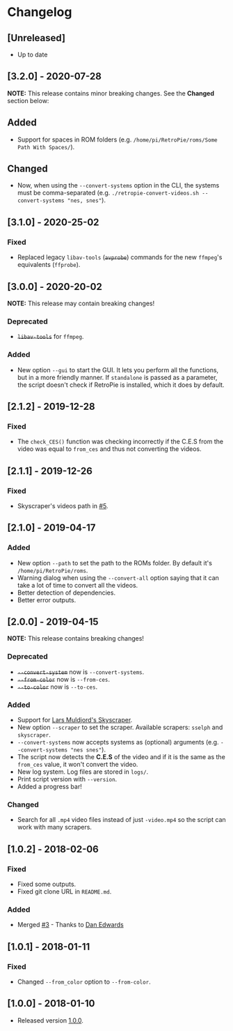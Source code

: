 # Changelog

## [Unreleased]

* Up to date

## [3.2.0] - 2020-07-28

**NOTE:** This release contains minor breaking changes. See the **Changed** section below:

## Added

* Support for spaces in ROM folders (e.g. `/home/pi/RetroPie/roms/Some Path With Spaces/`).

## Changed

* Now, when using the `--convert-systems` option in the CLI, the systems must be comma-separated (e.g. `./retropie-convert-videos.sh --convert-systems "nes, snes"`).

## [3.1.0] - 2020-25-02

### Fixed

* Replaced legacy `libav-tools` (~~`avprobe`~~) commands for the new `ffmpeg`'s equivalents (`ffprobe`).

## [3.0.0] - 2020-20-02

**NOTE:** This release may contain breaking changes!

### Deprecated

* ~~`libav-tools`~~ for `ffmpeg`.

### Added

* New option `--gui` to start the GUI. It lets you perform all the functions, but in a more friendly manner. If `standalone` is passed as a parameter, the script doesn't check if RetroPie is installed, which it does by default.

## [2.1.2] - 2019-12-28

### Fixed

* The `check_CES()` function was checking incorrectly if the C.E.S from the video was equal to `from_ces` and thus not converting the videos.

## [2.1.1] - 2019-12-26

### Fixed

* Skyscraper's videos path in [#5](https://github.com/hiulit/RetroPie-Convert-Videos/pull/5).

## [2.1.0] - 2019-04-17

### Added

* New option `--path` to set the path to the ROMs folder. By default it's `/home/pi/RetroPie/roms`.
* Warning dialog when using the `--convert-all` option saying that it can take a lot of time to convert all the videos.
* Better detection of dependencies.
* Better error outputs.

## [2.0.0] - 2019-04-15

**NOTE:** This release contains breaking changes!

### Deprecated

* ~~`--convert-system`~~ now is `--convert-systems`.
* ~~`--from-color`~~ now is `--from-ces`.
* ~~`--to-color`~~ now is `--to-ces`.

### Added

* Support for [Lars Muldjord's Skyscraper](https://github.com/retropie/retropie-setup/wiki/scraper#lars-muldjords-skyscraper).
* New option `--scraper` to set the scraper. Available scrapers: `sselph` and `skyscraper`.
* `--convert-systems` now accepts systems as (optional) arguments (e.g. `--convert-systems "nes snes"`).
* The script now detects the **C.E.S** of the video and if it is the same as the `from_ces` value, it won't convert the video.
* New log system. Log files are stored in `logs/`.
* Print script version with `--version`.
* Added a progress bar!

### Changed

* Search for all `.mp4` video files instead of just `-video.mp4` so the script can work with many scrapers.

## [1.0.2] - 2018-02-06

### Fixed

* Fixed some outputs.
* Fixed git clone URL in `README.md`.

### Added

* Merged [#3](https://github.com/hiulit/RetroPie-Convert-Videos/pull/3) - Thanks to [Dan Edwards](https://github.com/edwardsd97) 

## [1.0.1] - 2018-01-11

### Fixed

* Changed `--from_color` option to `--from-color`.

## [1.0.0] - 2018-01-10

* Released version [1.0.0](https://github.com/hiulit/RetroPie-Fun-Facts-Splashscreens/releases/tag/1.0.0).
